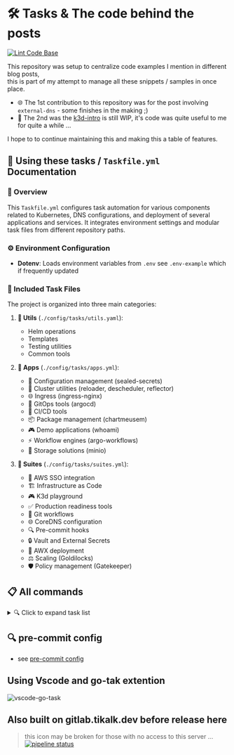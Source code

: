 # 🛠️ Tasks & The code behind the posts

[![Lint Code Base](https://github.com/hagzag/just-do-it/actions/workflows/super-linter.yml/badge.svg)](https://github.com/hagzag/just-do-it/actions/workflows/super-linter.yml)

This repository was setup to centralize code examples I mention in different blog posts,  
this is part of my attempt to manage all these snippets / samples in once place.

- 🌐 The 1st contribution to this repository was for the post involving `external-dns` - some finishes in the making ;)
- 🚀 The 2nd was the [k3d-intro](./config/tasks/suites/k3d-playground/README.md) is still WIP, it's code was quite useful to me for quite a while ...
  
I hope to to continue maintaining this and making this a table of features.

## 📖 Using these tasks / `Taskfile.yml` Documentation

### 🎯 Overview

This `Taskfile.yml` configures task automation for various components related to Kubernetes, DNS configurations, and deployment of several applications and services. It integrates environment settings and modular task files from different repository paths.

### ⚙️ Environment Configuration

- **Dotenv**: Loads environment variables from `.env` see `.env-example` which if frequently updated

### 📁 Included Task Files

The project is organized into three main categories:

1. **🔧 Utils** (`./config/tasks/utils.yaml`):
   - Helm operations
   - Templates
   - Testing utilities
   - Common tools

2. **📱 Apps** (`./config/tasks/apps.yml`):
   - 🔐 Configuration management (sealed-secrets)
   - 🔄 Cluster utilities (reloader, descheduler, reflector)
   - 🌐 Ingress (ingress-nginx)
   - 🚢 GitOps tools (argocd)
   - 🔄 CI/CD tools
   - 📦 Package management (chartmeusem)
   - 🎮 Demo applications (whoami)
   - ⚡ Workflow engines (argo-workflows)
   - 💾 Storage solutions (minio)

3. **🎁 Suites** (`./config/tasks/suites.yml`):
   - 🔑 AWS SSO integration
   - 🏗️ Infrastructure as Code
   - 🎮 K3d playground
   - ✅ Production readiness tools
   - 🔄 Git workflows
   - 🌐 CoreDNS configuration
   - 🔍 Pre-commit hooks
   - 🔒 Vault and External Secrets
   - 🎯 AWX deployment
   - ⚖️ Scaling (Goldilocks)
   - 🛡️ Policy management (Gatekeeper)

## 📋 All commands

<details>
<summary>🔍 Click to expand task list</summary>

```sh
# task --list-all
task: Available tasks for this project:
[... original task list content ...]
```

</details>

## 🔍 pre-commit config

- see [pre-commit config](./config/tasks/suites/pre-commit/README.md)


## Using Vscode and go-tak extention

![vscode-go-task](https://i.imgur.com/ZJn0EO5.png)

## Also built on gitlab.tikalk.dev before release here
> this icon may be broken for those with no access to this server ...
[![pipeline status](https://gitlab.tikalk.dev/tikalk/users/hagzag/code-samples/badges/main/pipeline.svg)](https://gitlab.tikalk.dev/tikalk/users/hagzag/code-samples/-/commits/main)
